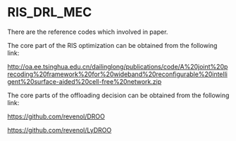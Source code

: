 # RIS_DRL_MEC

There are the reference codes which involved in paper.

The core part of the RIS optimization can be obtained from the following link:

http://oa.ee.tsinghua.edu.cn/dailinglong/publications/code/A%20joint%20precoding%20framework%20for%20wideband%20reconfigurable%20intelligent%20surface-aided%20cell-free%20network.zip

The core parts of the offloading decision can be obtained from the following link:

https://github.com/revenol/DROO


https://github.com/revenol/LyDROO



